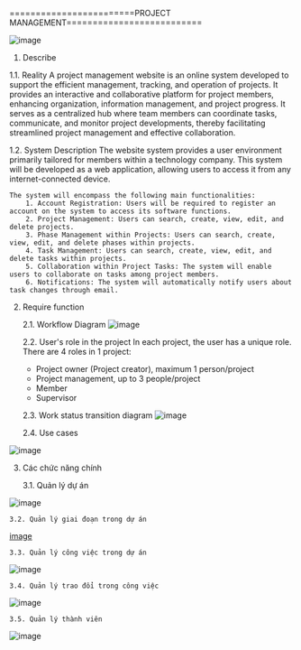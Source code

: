 

========================PROJECT MANAGEMENT==========================


![image](https://github.com/tien231231/ProjectManagementWeb/assets/37107401/3ba3ecdd-bd90-4499-b56a-337922a50b99)

1. Describe

1.1. Reality
A project management website is an online system developed to support the efficient management, tracking, and operation of projects. It provides an interactive and collaborative platform for project members, enhancing organization, information management, and project progress. It serves as a centralized hub where team members can coordinate tasks, communicate, and monitor project developments, thereby facilitating streamlined project management and effective collaboration.

1.2. System Description
    The website system provides a user environment primarily tailored for members within a technology company. This system will be developed as a web application, allowing users to access it from any internet-connected device.

    The system will encompass the following main functionalities:
        1. Account Registration: Users will be required to register an account on the system to access its software functions.
        2. Project Management: Users can search, create, view, edit, and delete projects.
        3. Phase Management within Projects: Users can search, create, view, edit, and delete phases within projects.
        4. Task Management: Users can search, create, view, edit, and delete tasks within projects.
        5. Collaboration within Project Tasks: The system will enable users to collaborate on tasks among project members.
        6. Notifications: The system will automatically notify users about task changes through email.

2. Require function

    2.1.	Workflow Diagram
![image](https://github.com/tien231231/ProjectManagementWeb/assets/37107401/4ab365ae-f70d-4f71-80d4-101ecdfa673a)

    2.2.	User's role in the project
In each project, the user has a unique role.
There are 4 roles in 1 project:
    - Project owner (Project creator), maximum 1 person/project
    - Project management, up to 3 people/project
    - Member
    - Supervisor

    2.3.	Work status transition diagram
![image](https://github.com/tien231231/ProjectManagementWeb/assets/37107401/7236caa4-8477-4b78-8571-9819853eb7b5)
  

    2.4.	Use cases

![image](https://github.com/tien231231/ProjectManagementWeb/assets/37107401/e5daefea-38ee-423b-9b3e-d939c6ac6922)


3. Các chức năng chính

    3.1. Quản lý dự án
    
![image](https://github.com/tien231231/ProjectManagementWeb/assets/37107401/aafb9e1c-3988-41db-90c7-257eb86d1344)

    3.2. Quản lý giai đoạn trong dự án
[image](https://github.com/tien231231/ProjectManagementWeb/assets/37107401/7092cde2-498a-4246-bd3c-2632ee22beb0)

    3.3. Quản lý công việc trong dự án
![image](https://github.com/tien231231/ProjectManagementWeb/assets/37107401/d913bd25-11d2-4f1b-80fe-d03d428c7903)

    3.4. Quản lý trao đổi trong công việc
![image](https://github.com/tien231231/ProjectManagementWeb/assets/37107401/40e4b20c-1a51-490f-a679-70f82ee119b5)

    3.5. Quản lý thành viên
![image](https://github.com/tien231231/ProjectManagementWeb/assets/37107401/7c2b13cb-7ced-4d4d-b0d0-d9f9d5f6b34d)